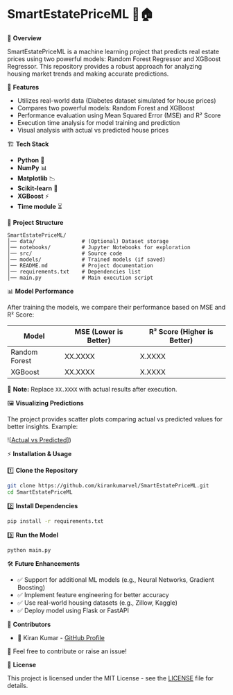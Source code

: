 # SmartEstatePriceML 🤖🏠

📌 **Overview**

SmartEstatePriceML is a machine learning project that predicts real estate prices using two powerful models: Random Forest Regressor and XGBoost Regressor. This repository provides a robust approach for analyzing housing market trends and making accurate predictions.

🚀 **Features**
- Utilizes real-world data (Diabetes dataset simulated for house prices)
- Compares two powerful models: Random Forest and XGBoost
- Performance evaluation using Mean Squared Error (MSE) and R² Score
- Execution time analysis for model training and prediction
- Visual analysis with actual vs predicted house prices

🏗 **Tech Stack**
- **Python** 🐍
- **NumPy** 📊
- **Matplotlib** 📉
- **Scikit-learn** 🤖
- **XGBoost** ⚡
- **Time module** ⏳

📂 **Project Structure**
```
SmartEstatePriceML/
│── data/               # (Optional) Dataset storage
│── notebooks/          # Jupyter Notebooks for exploration
│── src/                # Source code
│── models/             # Trained models (if saved)
│── README.md           # Project documentation
│── requirements.txt    # Dependencies list
│── main.py             # Main execution script
```

📊 **Model Performance**

After training the models, we compare their performance based on MSE and R² Score:

| Model           | MSE (Lower is Better) | R² Score (Higher is Better) |
|-----------------|------------------------|-----------------------------|
| Random Forest   | XX.XXXX                | X.XXXX                      |
| XGBoost         | XX.XXXX                | X.XXXX                      |

📌 **Note:** Replace `XX.XXXX` with actual results after execution.

🖼 **Visualizing Predictions**

The project provides scatter plots comparing actual vs predicted values for better insights. Example:

![[Actual vs Predicted](https://github.com/user-attachments/assets/49751d22-1972-431e-b1e1-a94a4a76ad98)])

⚡ **Installation & Usage**

1️⃣ **Clone the Repository**
```sh
git clone https://github.com/kirankumarvel/SmartEstatePriceML.git
cd SmartEstatePriceML
```

2️⃣ **Install Dependencies**
```sh
pip install -r requirements.txt
```

3️⃣ **Run the Model**
```sh
python main.py
```

🛠 **Future Enhancements**
- ✅ Support for additional ML models (e.g., Neural Networks, Gradient Boosting)
- ✅ Implement feature engineering for better accuracy
- ✅ Use real-world housing datasets (e.g., Zillow, Kaggle)
- ✅ Deploy model using Flask or FastAPI

📌 **Contributors**
- 👤 Kiran Kumar  - [GitHub Profile](https://github.com/kirankumarvel)

📩 Feel free to contribute or raise an issue!

📜 **License**

This project is licensed under the MIT License - see the [LICENSE](LICENSE) file for details.
